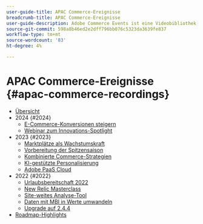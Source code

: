 ```yaml
---
user-guide-title: APAC Commerce-Ereignisse
breadcrumb-title: APAC Commerce-Ereignisse
user-guide-description: Adobe Commerce Events ist eine Videobibliothek, in der Experten und Kollegen ihre Gedanken und Ideen zur Verwendung von Adobe Commerce teilen.
source-git-commit: 598a8b46ed2e2dff796bb076c5323da3639fe837
workflow-type: tm+mt
source-wordcount: '83'
ht-degree: 4%

---
```



# APAC Commerce-Ereignisse {#apac-commerce-recordings}

+ [Übersicht](overview.md)
+ 2024 {#2024}
   + [E-Commerce-Konversionen steigern](2024/ecommerce-conversions.md)
   + [Webinar zum Innovations-Spotlight](2024/innovation-spotlight.md)
+ 2023 {#2023}
   + [Marktplätze als Wachstumskraft](2023/marketplaces.md)
   + [Vorbereitung der Spitzensaison](2023/peak-season-prep.md)
   + [Kombinierte Commerce-Strategien](2023/composable-commerce.md)
   + [KI-gestützte Personalisierung](2023/ai-personalisation.md)
   + [Adobe PaaS Cloud](2023/adobes-paas-cloud-commerce.md)
+ 2022 {#2022}
   + [Urlaubsbereitschaft 2022](2022/holiday.md)
   + [New Relic Masterclass](2022/new-relic.md)
   + [Site-weites Analyse-Tool](2022/analysis-tool.md)
   + [Daten mit MBI in Werte umwandeln](2022/mbi.md)
   + [Upgrade auf 2.4.4](2022/upgrade.md)
+ [Roadmap-Highlights](release-highlights.md)

<!--+ Commerce Events {#commerce-events}
  + [Overview](commerce-events/overview.md)
  + 2022 {#2022}
    + [Top Tips and Tricks for Adobe Campaign Standard](customer-journeys/2022/tips-and-tricks.md)
    + [Develop and customize data models in Adobe [!DNL Campaign Classic]](customer-journeys/2022/data-models.md)

+ Data and insights {#commerce-release-updates}
  + [Overview](commerce-release-updates/overview.md)
  + 2022 {#2022}
    + [Innovations and trends](data-and-insights/2022/innovations.md)
    + [Sensei and Analysis Workspace](data-and-insights/2022/sensei.md)
    + [Personalize and automate with Adobe Target](data-and-insights/2022/personalize.md)
    + [Analytics and Target applications for Mobile and Apps](data-and-insights/2022/mobile-and-apps.md)
    + [Cross Device Analytics and Customer Journey Analytics](data-and-insights/2022/cross-device-analytics.md) -->